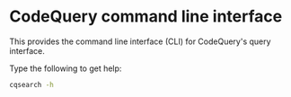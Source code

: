 CodeQuery command line interface
================================

This provides the command line interface (CLI) for CodeQuery's query interface.

Type the following to get help:    
```bash
cqsearch -h
```


